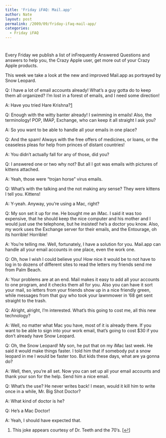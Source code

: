 ```yaml
---
title: 'Friday iFAQ: Mail.app'
author: Nate
layout: post
permalink: /2009/09/friday-ifaq-mail-app/
categories:
  - Friday iFAQ
---
```

# 

Every Friday we publish a list of inFrequently Answered Questions and answers to help you, the Crazy Apple user, get more out of your Crazy Apple products.

This week we take a look at the new and improved Mail.app as portrayed by Snow Leopard.

Q: I have a lot of email accounts already! What’s a guy gotta do to keep them all organized? I’m lost in a forest of emails, and I need some direction!

A: Have you tried Hare Krishna?[1][1]

 [1]: #footnote_0_547 "This joke appears courtesy of Dr. Teeth and the 70′s."

Q: Enough with the witty banter already! I swimming in emails! Also, the terminology! POP, IMAP, Exchange, who can keep it all straight I ask you?

A: So you want to be able to handle all your emails in one place?

Q: And the spam! Always with the free offers of medicines, or loans, or the ceaseless pleas for help from princes of distant countries!

A: You didn’t actually fall for any of those, did you?

Q: I answered one or two why not? But all I got was emails with pictures of kittens attached.

A: Yeah, those were “trojan horse” virus emails.

Q: What’s with the talking and the not making any sense? They were kittens I tell you. Kittens!

A: Y-yeah. Anyway, you’re using a Mac, right?

Q: My son set it up for me. He bought me an iMac. I said it was too expensive, that he should keep the nice computer and his mother and I would just use the telephone, but he insisted! he’s a doctor you know. Also, my work uses the Exchange server for their emails, and the Entourage, oh its horrible! Horrible!

A: You’re telling me. Well, fortunately, I have a solution for you. Mail.app can handle all your email accounts in one place, even the work one.

Q: Oh, how I wish I could believe you! How nice it would be to not have to log in to dozens of different sites to read the letters my friends send me from Palm Beach.

A: Your problems are at an end. Mail makes it easy to add all your accounts to one program, and it checks them all for you. Also you can have it sort your mail, so letters from your friends show up in a nice friendly green, while messages from that guy who took your lawnmower in ’68 get sent straight to the trash.

Q: Alright, alright, I’m interested. What’s this going to cost me, all this new technology?

A: Well, no matter what Mac you have, most of it is already there. If you want to be able to sign into your work email, that’s going to cost $30 if you don’t already have Snow Leopard.

Q: Oh, the Snow Leopard! My son, he put that on my iMac last week. He said it would make things faster. I told him that if somebody put a snow leopard in me I would be faster too. But kids these days, what are ya gonna do?

A: Well, then, you’re all set. Now you can set up all your email accounts and thank your son for the help. Send him a nice email.

Q: What’s the use? He never writes back! I mean, would it kill him to write once in a while, Mr. Big Shot Doctor?

A: What kind of doctor is he?

Q: He’s a Mac Doctor!

A: Yeah, I should have expected that.

1.  This joke appears courtesy of Dr. Teeth and the 70′s. [[↩][2]]

 [2]: #identifier_0_547